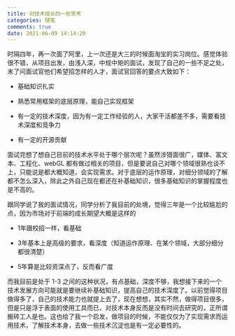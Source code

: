 ```yaml
---
title: 对技术成长的一些思考
categories: 随笔
comments: true
date: 2021-06-09 14:14:20
---
```

时隔四年，再一次面了阿里，上一次还是大三的时候面淘宝的实习岗位。感觉体验很不错，从项目出发，由浅入深，中规中矩的面试，发现了自己的一些不足之处，末了问面试官他们希望招怎样的人才，面试官回答的要点大致如下：

- 基础知识扎实

- 熟悉常用框架的底层原理，能自己实现框架

- 有一定的技术深度，因为有一定工作经验的人，大家干活都差不多，需要看技术深度和竞争力

- 有一定的开源贡献

面试完想了想自己目前的技术水平处于哪个层次呢？虽然涉猎面很广，媒体、富文本、工程化、webGL 都有做过相关的项目，但是要说自己对哪个领域很熟也谈不上，只能说是都大概知道，会实现需求。对于底层的运作原理，对细分领域的了解都不怎么深入，除此之外自己现在都还在补基础知识，很多基础知识的掌握程度也是不高的。

跟同学说了我的面试情况，同学分析了我目前的处境，觉得三年是一个比较尴尬的点，因为市场对于前端的成长期望大概是这样的

- 1年跟校招一样，看基础

- 3年基本上是高级的要求，看深度（知道运作原理、在某个领域，大部分细分都很清楚）

- 5年算是比较资深点了，反而看广度

而我目前是处于 1-3 之间的这种状况，有点基础，深度不够，我想接下来的一个技术发展方向可能就是要继续补基础知识，提高自己的技术深度了。以前觉得项目做得多了，自己的技术能力也就提上去了，现在想想，其实不然，做得项目很多，但是只是浮于表面的使用工具而已，对技术本身反而是没有时间去研究的，正所谓搬砖工人是也。这也给了我一个启发，做项目的时候，不能仅仅为了实现需求而运用技术，了解技术本身，去做一些技术沉淀也是有一定必要性的。
